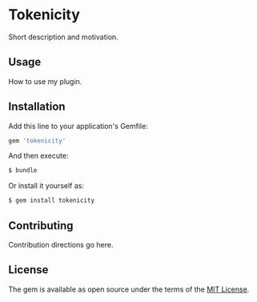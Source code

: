 # Tokenicity
Short description and motivation.

## Usage
How to use my plugin.

## Installation
Add this line to your application's Gemfile:

```ruby
gem 'tokenicity'
```

And then execute:
```bash
$ bundle
```

Or install it yourself as:
```bash
$ gem install tokenicity
```

## Contributing
Contribution directions go here.

## License
The gem is available as open source under the terms of the [MIT License](https://opensource.org/licenses/MIT).
